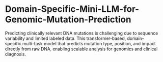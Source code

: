 # Domain-Specific-Mini-LLM-for-Genomic-Mutation-Prediction
Predicting clinically relevant DNA mutations is challenging due to sequence variability and limited labeled data. This transformer-based, domain-specific multi-task model that predicts mutation type, position, and impact directly from raw DNA, enabling scalable analysis for genomics and clinical diagnosis.